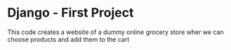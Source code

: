 # Django - First Project

This code creates a website of a dummy online grocery store wher we can choose products and add them to the cart
